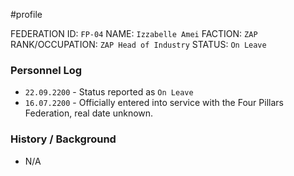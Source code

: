 #profile 

FEDERATION ID: `FP-04`
NAME: `Izzabelle Amei`
FACTION: `ZAP`
RANK/OCCUPATION: `ZAP Head of Industry`
STATUS: `On Leave`

### Personnel Log
- `22.09.2200` - Status reported as `On Leave`
- `16.07.2200` - Officially entered into service with the Four Pillars Federation, real date unknown.
### History / Background
- N/A
